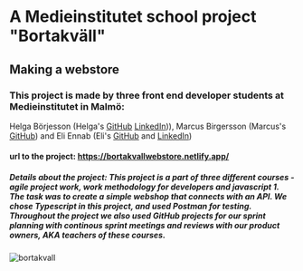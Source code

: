 # A Medieinstitutet school project "Bortakväll"
## Making a webstore
### This project is made by three front end developer students at Medieinstitutet in Malmö: 
Helga Börjesson (Helga's <a href="https://github.com/helgaborje" target="_blank">GitHub</a> <a href="https://www.linkedin.com/in/helga-b%C3%B6rjesson-8342a8128/" target="_blank">LinkedIn</a>)),
Marcus Birgersson (Marcus's <a href="https://github.com/Mabi-xD" target="_blank">GitHub</a>) and
Eli Ennab (Eli's <a href="https://github.com/eli-ennab?tab=repositories" target="_blank">GitHub</a> and <a href="https://www.linkedin.com/in/elina-ennab-13ba57249/?originalSubdomain=se" target="_blank">LinkedIn</a>)
#### url to the project: https://bortakvallwebstore.netlify.app/
##### Details about the project: This project is a part of three different courses - agile project work, work methodology for developers and javascript 1. The task was to create a simple webshop that connects with an API. We chose Typescript in this project, and used Postman for testing. Throughout the project we also used GitHub projects for our sprint planning with continous sprint meetings and reviews with our product owners, AKA teachers of these courses.

![bortakvall](https://user-images.githubusercontent.com/113445468/210569116-d49b6600-05d4-428c-9042-41a21f3df677.png)
